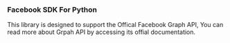 ### Facebook SDK For Python
This library is designed to support the Offical Facebook Graph API, You can read more about Grpah API by accessing its offial documentation.

